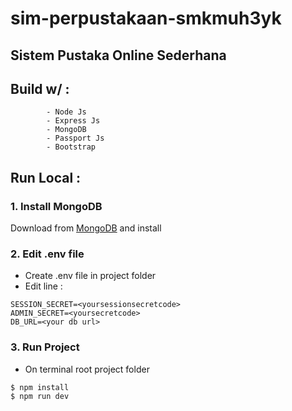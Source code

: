 # sim-perpustakaan-smkmuh3yk

## Sistem Pustaka Online Sederhana
## Build w/  : 
            - Node Js
            - Express Js
            - MongoDB
            - Passport Js
            - Bootstrap
            
## Run Local :
### 1. Install MongoDB
Download from [MongoDB](https://www.mongodb.com/try/download/community) and install
### 2. Edit .env file
- Create .env file in project folder
- Edit line :
```
SESSION_SECRET=<yoursessionsecretcode> 
ADMIN_SECRET=<yoursecretcode>
DB_URL=<your db url>
```

### 3. Run Project
- On terminal root project folder
```
$ npm install
$ npm run dev
```
